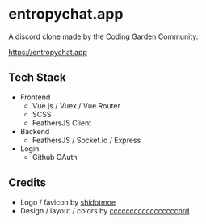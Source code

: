 # entropychat.app

A discord clone made by the Coding Garden Community.

https://entropychat.app

## Tech Stack

* Frontend
  * Vue.js / Vuex / Vue Router
  * SCSS
  * FeathersJS Client
* Backend
  * FeathersJS / Socket.io / Express
* Login
  * Github OAuth

## Credits

* Logo / favicon by [shidotmoe](https://www.twitch.tv/shidotmoe)
* Design / layout / colors by [cccccccccccccccccnrd](https://github.com/cccccccccccccccccnrd)
